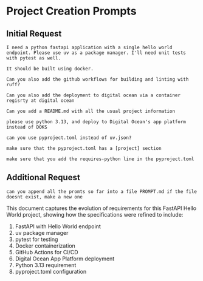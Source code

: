 # Project Creation Prompts

## Initial Request
```
I need a python fastapi application with a single hello world endpoint. Please use uv as a package manager. I'll need unit tests with pytest as well.

It should be built using docker.

Can you also add the github workflows for building and linting with ruff?

Can you also add the deployment to digital ocean via a container regisrty at digital ocean

Can you add a README.md with all the usual project information

please use python 3.13, and deploy to Digital Ocean's app platform instead of DOKS

can you use pyproject.toml instead of uv.json?

make sure that the pyproject.toml has a [project] section

make sure that you add the requires-python line in the pyproject.toml
```

## Additional Request
```
can you append all the promts so far into a file PROMPT.md if the file doesnt exist, make a new one
```

This document captures the evolution of requirements for this FastAPI Hello World project, showing how the specifications were refined to include:

1. FastAPI with Hello World endpoint
2. uv package manager
3. pytest for testing
4. Docker containerization
5. GitHub Actions for CI/CD
6. Digital Ocean App Platform deployment
7. Python 3.13 requirement
8. pyproject.toml configuration
